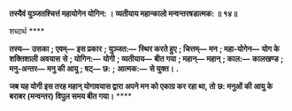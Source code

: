 **तस्यैवं युञ्जतश्चित्तं महायोगेन योगिन: ।** **व्यतीयाय महान्कालो मन्वन्तरषडात्मक: ॥ १४॥** 

शब्दार्थ **** 

**तस्य—** **उसका** **; एवम्—** **इस प्रकार** **; युञ्जत:—** **स्थिर करते हुए** **; चित्तम्—** **मन** **; महा-योगेन—** **योग के शक्तिशाली अवयास** **से** **; योगिन:—** **योगी** **; व्यतीयाय—** **बीत गया** **; महान्—** **महान्** **; काल:—** **कालखण्ड** **; मनु-अन्तर—** **मनु की आयु** **; षट्—** **छ:** **;** **आत्मक:—** **से युक्त।** **.** 

**जब यह योगी इस तरह महान् योगावयास द्वारा अपने मन को एकाग्र कर रहा था, तो** **छ: मनुओं की आयु के बराबर (मन्वन्तर) विपुल समय बीत गया।** **** 